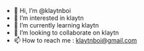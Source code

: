 - 👋 Hi, I’m @klaytnboi
- 👀 I’m interested in klaytn
- 🌱 I’m currently learning klaytn
- 💞️ I’m looking to collaborate on klaytn
- 📫 How to reach me : klaytnboi@gmail.com

<!---
klaytnboi/klaytnboi is a ✨ special ✨ repository because its `README.md` (this file) appears on your GitHub profile.
You can click the Preview link to take a look at your changes.
--->
